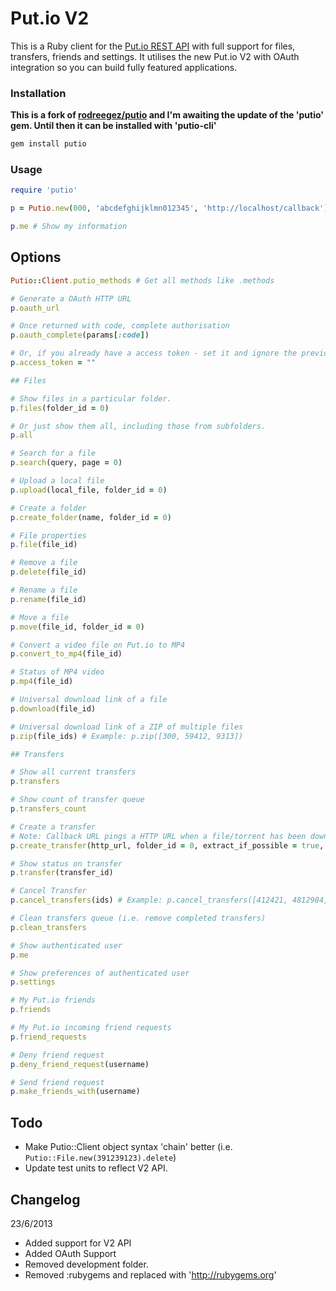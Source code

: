 # Put.io V2

This is a Ruby client for the [Put.io REST API](https://api.put.io/v2/docs/#jsonp) with full support for files, transfers, friends and settings. It utilises the new Put.io V2 with OAuth integration so you can build fully featured applications.

### Installation
**This is a fork of [rodreegez/putio](http://github.com/rodreegez/putio) and I'm awaiting the update of the 'putio' gem. Until then it can be installed with 'putio-cli'**

```ruby
gem install putio
```

### Usage

```ruby
require 'putio'
```

```ruby
p = Putio.new(000, 'abcdefghijklmn012345', 'http://localhost/callback') # Create an application at https://put.io/v2/oauth2/register
```

```ruby
p.me # Show my information
```

## Options

```ruby
Putio::Client.putio_methods # Get all methods like .methods

# Generate a OAuth HTTP URL
p.oauth_url

# Once returned with code, complete authorisation
p.oauth_complete(params[:code])

# Or, if you already have a access token - set it and ignore the previous two steps.
p.access_token = ""

## Files

# Show files in a particular folder.
p.files(folder_id = 0)

# Or just show them all, including those from subfolders.
p.all

# Search for a file
p.search(query, page = 0)

# Upload a local file
p.upload(local_file, folder_id = 0)

# Create a folder
p.create_folder(name, folder_id = 0)

# File properties
p.file(file_id)

# Remove a file
p.delete(file_id)

# Rename a file
p.rename(file_id)

# Move a file
p.move(file_id, folder_id = 0)

# Convert a video file on Put.io to MP4
p.convert_to_mp4(file_id)

# Status of MP4 video
p.mp4(file_id)

# Universal download link of a file
p.download(file_id)

# Universal download link of a ZIP of multiple files
p.zip(file_ids) # Example: p.zip([300, 59412, 9313])

## Transfers

# Show all current transfers
p.transfers

# Show count of transfer queue
p.transfers_count

# Create a transfer
# Note: Callback URL pings a HTTP URL when a file/torrent has been downloaded to Put.io
p.create_transfer(http_url, folder_id = 0, extract_if_possible = true, callback_url = nil)

# Show status on transfer
p.transfer(transfer_id)

# Cancel Transfer
p.cancel_transfers(ids) # Example: p.cancel_transfers([412421, 4812984, 19334])

# Clean transfers queue (i.e. remove completed transfers)
p.clean_transfers

# Show authenticated user
p.me

# Show preferences of authenticated user
p.settings

# My Put.io friends
p.friends

# My Put.io incoming friend requests
p.friend_requests

# Deny friend request
p.deny_friend_request(username)

# Send friend request
p.make_friends_with(username)
```

## Todo
- Make Putio::Client object syntax 'chain' better (i.e. `Putio::File.new(391239123).delete`)
- Update test units to reflect V2 API.

## Changelog

23/6/2013
- Added support for V2 API
- Added OAuth Support
- Removed development folder.
- Removed :rubygems and replaced with 'http://rubygems.org'